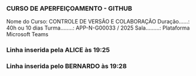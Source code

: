 ### CURSO DE APERFEIÇOAMENTO - GITHUB ###

Nome do Curso: CONTROLE DE VERSÃO E COLABORAÇÃO
Duração......: 40h ou 10 dias
Turma........: APP-N-G00033 / 2025
Sala.........: Plataforma Microsoft Teams
### Linha inserida pela ALICE às 19:25 ###
### Linha inserida pelo BERNARDO às 19:28 ###
